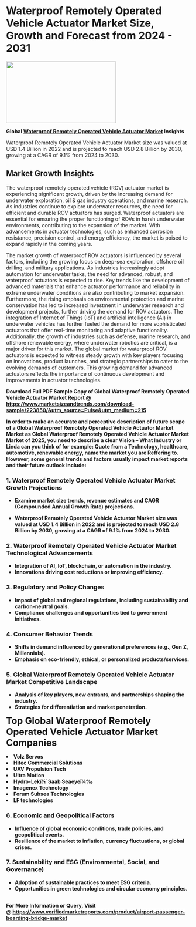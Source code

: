 <H1>Waterproof Remotely Operated Vehicle Actuator Market Size, Growth and Forecast from 2024 - 2031</H1><img class="aligncenter size-medium wp-image-584254" src="https://thirdeyenews.in/wp-content/uploads/2024/09/Global-Market-Research-300x168.jpeg" alt="" width="300" height="168" /><p><strong>Global&nbsp;<a href="https://www.marketsizeandtrends.com/download-sample/223850/&amp;utm_source=Pulse&amp;utm_medium=215">Waterproof Remotely Operated Vehicle Actuator Market</a> Insights</strong></p><p>Waterproof Remotely Operated Vehicle Actuator Market size was valued at USD 1.4 Billion in 2022 and is projected to reach USD 2.8 Billion by 2030, growing at a CAGR of 9.1% from 2024 to 2030.</p><p><h2>Market Growth Insights</h2> <p>The waterproof remotely operated vehicle (ROV) actuator market is experiencing significant growth, driven by the increasing demand for underwater exploration, oil & gas industry operations, and marine research. As industries continue to explore underwater resources, the need for efficient and durable ROV actuators has surged. Waterproof actuators are essential for ensuring the proper functioning of ROVs in harsh underwater environments, contributing to the expansion of the market. With advancements in actuator technologies, such as enhanced corrosion resistance, precision control, and energy efficiency, the market is poised to expand rapidly in the coming years.</p> <p><strong></strong></p> <p>The market growth of waterproof ROV actuators is influenced by several factors, including the growing focus on deep-sea exploration, offshore oil drilling, and military applications. As industries increasingly adopt automation for underwater tasks, the need for advanced, robust, and waterproof actuators is expected to rise. Key trends like the development of advanced materials that enhance actuator performance and reliability in extreme underwater conditions are also contributing to market expansion. Furthermore, the rising emphasis on environmental protection and marine conservation has led to increased investment in underwater research and development projects, further driving the demand for ROV actuators. The integration of Internet of Things (IoT) and artificial intelligence (AI) in underwater vehicles has further fueled the demand for more sophisticated actuators that offer real-time monitoring and adaptive functionality. Additionally, the growth of industries such as defense, marine research, and offshore renewable energy, where underwater robotics are critical, is a major driver for this market. The global market for waterproof ROV actuators is expected to witness steady growth with key players focusing on innovations, product launches, and strategic partnerships to cater to the evolving demands of customers. This growing demand for advanced actuators reflects the importance of continuous development and improvements in actuator technologies. <p><strong></p><p><span class=""><strong>Download Full PDF Sample Copy of Global Waterproof Remotely Operated Vehicle Actuator Market Report</strong> @ <a href="https://www.marketsizeandtrends.com/download-sample/223850/&amp;utm_source=Pulse&amp;utm_medium=215" target="_blank">https://www.marketsizeandtrends.com/download-sample/223850/&amp;utm_source=Pulse&amp;utm_medium=215</a></span></p><p>In order to make an accurate and perceptive description of future scope of a Global&nbsp;Waterproof Remotely Operated Vehicle Actuator Market Market as Global&nbsp;Waterproof Remotely Operated Vehicle Actuator Market Market of 2025, you need to describe a clear Vision &ndash; What Industry or Linda can you think of for example: Quote from a Technology, healthcare, automotive, renewable energy, name the market you are Reffering to. However, some general trends and factors usually impact market reports and their future outlook include:</p><h3>1.&nbsp;<strong>Waterproof Remotely Operated Vehicle Actuator Market Growth Projections</strong></h3><ul><li>Examine market size trends, revenue estimates and CAGR (Compounded Annual Growth Rate) projections.</li><li><p>Waterproof Remotely Operated Vehicle Actuator Market size was valued at USD 1.4 Billion in 2022 and is projected to reach USD 2.8 Billion by 2030, growing at a CAGR of 9.1% from 2024 to 2030.</p></li></ul><h3>2.&nbsp;<strong>Waterproof Remotely Operated Vehicle Actuator Market Technological Advancements</strong></h3><ul><li>Integration of AI, IoT, blockchain, or automation in the industry.</li><li>Innovations driving cost reductions or improving efficiency.</li></ul><h3>3.&nbsp;<strong>Regulatory and Policy Changes</strong></h3><ul><li>Impact of global and regional regulations, including sustainability and carbon-neutral goals.</li><li>Compliance challenges and opportunities tied to government initiatives.</li></ul><h3>4.&nbsp;<strong>Consumer Behavior Trends</strong></h3><ul><li>Shifts in demand influenced by generational preferences (e.g., Gen Z, Millennials).</li><li>Emphasis on eco-friendly, ethical, or personalized products/services.</li></ul><h3>5.&nbsp;<strong>Global Waterproof Remotely Operated Vehicle Actuator Market Competitive Landscape</strong></h3><ul><li>Analysis of key players, new entrants, and partnerships shaping the industry.</li><li>Strategies for differentiation and market penetration.</li></ul><p data-pm-slice="1 1 []"><span style="color: inherit; font-family: inherit; font-size: 25px;">Top Global Waterproof Remotely Operated Vehicle Actuator Market Companies</span></p><div class="" data-test-id=""><p><li>Volz Servos</li><li> Hitec Commercial Solutions</li><li> UAV Propulsion Tech</li><li> Ultra Motion</li><li> Hydro-Lekï¼ˆSaab Seaeyeï¼‰</li><li> Imagenex Technology</li><li> Forum Subsea Technologies</li><li> LF technologies</li></p></div><h3>6.&nbsp;<strong>Economic and Geopolitical Factors</strong></h3><ul><li>Influence of global economic conditions, trade policies, and geopolitical events.</li><li>Resilience of the market to inflation, currency fluctuations, or global crises.</li></ul><h3>7.&nbsp;<strong>Sustainability and ESG (Environmental, Social, and Governance)</strong></h3><ul><li>Adoption of sustainable practices to meet ESG criteria.</li><li>Opportunities in green technologies and circular economy principles.</li></ul><h2><strong style="font-size: 14px;">For More Information or Query, Visit @&nbsp;</strong><a style="background-color: #ffffff; font-size: 14px;" href="https://www.marketsizeandtrends.com/report/waterproof-remotely-operated-vehicle-actuator-market/" target="_blank">https://www.verifiedmarketreports.com/product/airport-passenger-boarding-bridge-market</a></h2>
